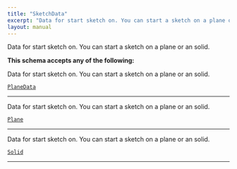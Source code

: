 ```yaml
---
title: "SketchData"
excerpt: "Data for start sketch on. You can start a sketch on a plane or an solid."
layout: manual
---
```


Data for start sketch on. You can start a sketch on a plane or an solid.




**This schema accepts any of the following:**

Data for start sketch on. You can start a sketch on a plane or an solid.

[`PlaneData`](/docs/kcl/types/PlaneData)








----
Data for start sketch on. You can start a sketch on a plane or an solid.

[`Plane`](/docs/kcl/types/Plane)








----
Data for start sketch on. You can start a sketch on a plane or an solid.

[`Solid`](/docs/kcl/types/Solid)








----





